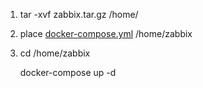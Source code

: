 1. tar -xvf zabbix.tar.gz /home/

2. place [docker-compose.yml](docker-compose.yml) /home/zabbix

3. cd /home/zabbix

   docker-compose up -d
